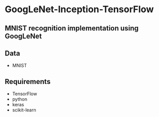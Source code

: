 # GoogLeNet-Inception-TensorFlow

## MNIST recognition implementation using GoogLeNet

## Data

- MNIST

## Requirements

- TensorFlow
- python
- keras
- scikit-learn
